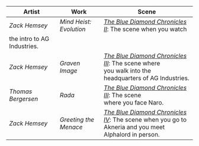 |Artist|Work|Scene|
|---|---|---|
| *Zack Hemsey* | *Mind Heist: Evolution* | [*The Blue Diamond Chronicles II*](https://): The scene when you watch<br/>
the intro to AG Industries. | 
| *Zack Hemsey* | *Graven Image* | [*The Blue Diamond Chronicles III*](https://): The scene where<br/>you walk into the headquarters of AG Industries. |
| *Thomas Bergersen* | *Rada* | [*The Blue Diamond Chronicles III*](https://): The scene<br/>where you face Naro. |
| *Zack Hemsey* | *Greeting the Menace* | [*The Blue Diamond Chronicles IV*](https://): The scene when you go to<br/>Akneria and you meet Alphalord in person. |
